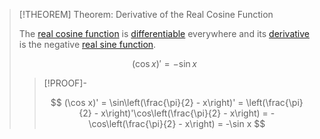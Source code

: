 >[!THEOREM] Theorem: Derivative of the Real Cosine Function
>
>The [real cosine function](Real%20Cosine%20Function.md) is [differentiable](../../Differentiation/Derivatives.md) everywhere and its [derivative](../../Differentiation/Derivatives.md) is the negative [real sine function](../Real%20Sine%20Function/Real%20Sine%20Function.md).
>
>$$
>(\cos x)' = -\sin x
>$$
>
>>[!PROOF]-
>>
>>$$
>>(\cos x)' = \sin\left(\frac{\pi}{2} - x\right)' = \left(\frac{\pi}{2} - x\right)'\cos\left(\frac{\pi}{2} - x\right) = -\cos\left(\frac{\pi}{2} - x\right) = -\sin x
>>$$
>>
>